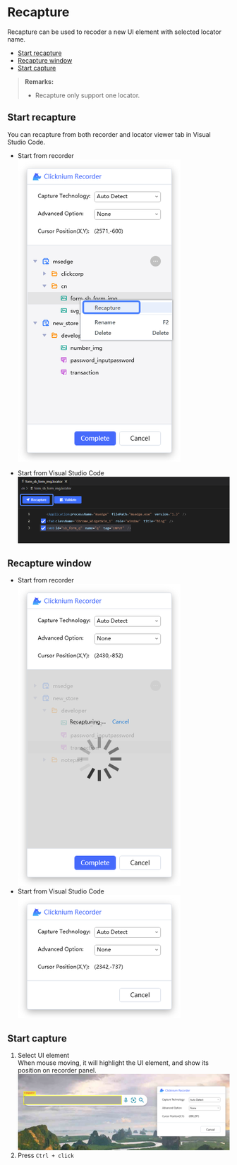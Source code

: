 # Recapture<!-- {docsify-ignore-all} -->

Recapture can be used to recoder a new UI element with selected locator name.

- [Start recapture](#start-recapture)
- [Recapture window](#recapture-window)
- [Start capture](#start-capture)

> **Remarks:**
>- Recapture only support one locator.


## Start recapture
You can recapture from both recorder and locator viewer tab in Visual Studio Code.
- Start from recorder   
![recorder recapture](../../img/recorder_recapture.png)

- Start from Visual Studio Code   
![vscode recapture](../../img/recorder_recapture_vscode.png)

## Recapture window  
- Start from recorder  
![recapture window from recorder](../../img/recapture_window_2.png)
- Start from Visual Studio Code   
![recapture window from VSC](../../img/recapture_window.png)

## Start capture

1. Select UI element  
When mouse moving, it will highlight the UI element, and show its position on recorder panel.
![recapture capture](../../img/recapture_window_select_element.png)
2. Press `Ctrl + click`